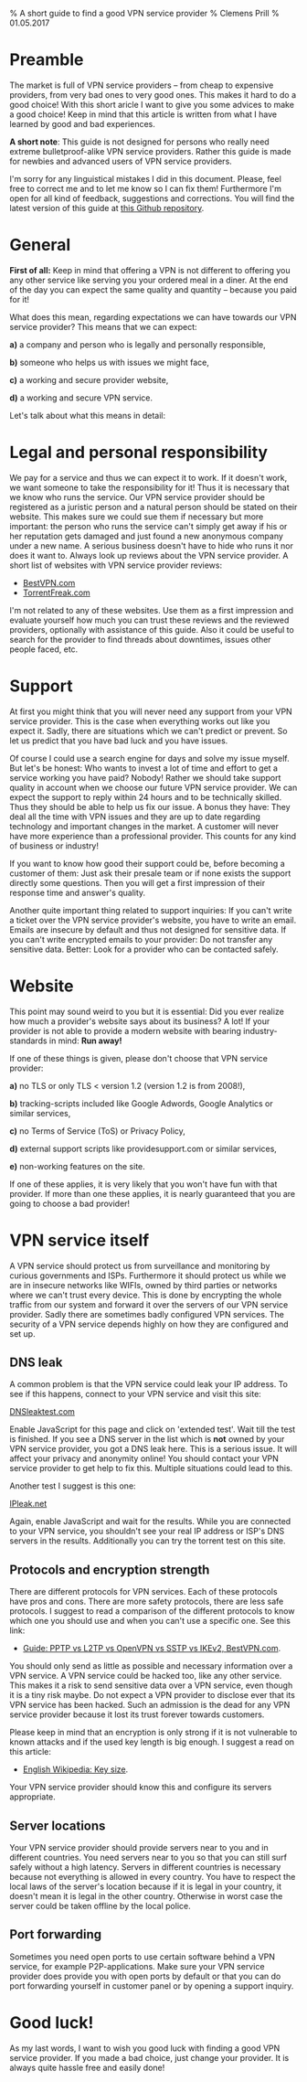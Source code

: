 % A short guide to find a good VPN service provider
% Clemens Prill
% 01.05.2017

# Preamble

The market is full of VPN service providers – from cheap to expensive providers, from very bad ones to very good ones. This makes it hard to do a good choice! With this short aricle I want to give you some advices to make a good choice! Keep in mind that this article is written from what I have learned by good and bad experiences.

**A short note**: This guide is not designed for persons who really need extreme bulletproof-alike VPN service providers. Rather this guide is made for newbies and advanced users of VPN service providers.

I'm sorry for any linguistical mistakes I did in this document. Please, feel free to correct me and to let me know so I can fix them! Furthermore I'm open for all kind of feedback, suggestions and corrections. You will find the latest version of this guide at [this Github repository](https://github.com/GiantCrocodile/A-short-guide-to-find-a-good-VPN-service-provider).

# General

**First of all:** Keep in mind that offering a VPN is not different to offering you any other service like serving you your ordered meal in a diner. At the end of the day you can expect the same quality and quantity – because you paid for it!

What does this mean, regarding expectations we can have towards our VPN service provider? This means that we can expect:

**a)** a company and person who is legally and personally responsible,

**b)** someone who helps us with issues we might face,

**c)** a working and secure provider website,

**d)** a working and secure VPN service.

Let's talk about what this means in detail:

# Legal and personal responsibility

We pay for a service and thus we can expect it to work. If it doesn't work, we want someone to take the responsibility for it! Thus it is necessary that we know who runs the service. Our VPN service provider should be registered as a juristic person and a natural person should be stated on their website. This makes sure we could sue them if necessary but more important: the person who runs the service can't simply get away if his or her reputation gets damaged and just found a new anonymous company under a new name. A serious business doesn't have to hide who runs it nor does it want to. Always look up reviews about the VPN service provider. A short list of websites with VPN service provider reviews:

- [BestVPN.com](https://www.bestvpn.com/)
- [TorrentFreak.com](https://torrentfreak.com/)

I'm not related to any of these websites. Use them as a first impression and evaluate yourself how much you can trust these reviews and the reviewed providers, optionally with assistance of this guide. Also it could be useful to search for the provider to find threads about downtimes, issues other people faced, etc.

# Support

At first you might think that you will never need any support from your VPN service provider. This is the case when everything works out like you expect it. Sadly, there are situations which we can't predict or prevent. So let us predict that you have bad luck and you have issues.

Of course I could use a search engine for days and solve my issue myself. But let's be honest: Who wants to invest a lot of time and effort to get a service working you have paid? Nobody! Rather we should take support quality in account when we choose our future VPN service provider. We can expect the support to reply within 24 hours and to be technically skilled. Thus they should be able to help us fix our issue. A bonus they have: They deal all the time with VPN issues and they are up to date regarding technology and important changes in the market. A customer will never have more experience than a professional provider. This counts for any kind of business or industry!

If you want to know how good their support could be, before becoming a customer of them: Just ask their presale team or if none exists the support directly some questions. Then you will get a first impression of their response time and answer's quality.

Another quite important thing related to support inquiries: If you can't write a ticket over the VPN service provider's website, you have to write an email. Emails are insecure by default and thus not designed for sensitive data. If you can't write encrypted emails to your provider: Do not transfer any sensitive data. Better: Look for a provider who can be contacted safely.

# Website

This point may sound weird to you but it is essential: Did you ever realize how much a provider's website says about its business? A lot! If your provider is not able to provide a modern website with bearing industry-standards in mind: **Run away!**

If one of these things is given, please don't choose that VPN service provider:

**a)** no TLS or only TLS $<$ version 1.2 (version 1.2 is from 2008!),

**b)** tracking-scripts included like Google Adwords, Google Analytics or similar services,

**c)** no Terms of Service (ToS) or Privacy Policy,

**d)** external support scripts like providesupport.com or similar services,

**e)** non-working features on the site.

If one of these applies, it is very likely that you won't have fun with that provider. If more than one these applies, it is nearly guaranteed that you are going to choose a bad provider!

# VPN service itself

A VPN service should protect us from surveillance and monitoring by curious governments and ISPs. Furthermore it should protect us while we are in insecure networks like WIFIs, owned by third parties or networks where we can't trust every device. This is done by encrypting the whole traffic from our system and forward it over the servers of our VPN service provider. Sadly there are sometimes badly configured VPN services. The security of a VPN service depends highly on how they are configured and set up.

## DNS leak

A common problem is that the VPN service could leak your IP address. To see if this happens, connect to your VPN service and visit this site:

[DNSleaktest.com](https://www.dnsleaktest.com/)

Enable JavaScript for this page and click on 'extended test'. Wait till the test is finished. If you see a DNS server in the list which is **not** owned by your VPN service provider, you got a DNS leak here. This is a serious issue. It will affect your privacy and anonymity online! You should contact your VPN service provider to get help to fix this. Multiple situations could lead to this.

Another test I suggest is this one:

[IPleak.net](https://ipleak.net/)

Again, enable JavaScript and wait for the results. While you are connected to your VPN service, you shouldn't see your real IP address or ISP's DNS servers in the results. Additionally you can try the torrent test on this site.

## Protocols and encryption strength

There are different protocols for VPN services. Each of these protocols have pros and cons. There are more safety protocols, there are less safe protocols. I suggest to read a comparison of the different protocols to know which one you should use and when you can't use a specific one. See this link:

- [Guide: PPTP vs L2TP vs OpenVPN vs SSTP vs IKEv2, BestVPN.com](https://www.bestvpn.com/blog/4147/pptp-vs-l2tp-vs-openvpn-vs-sstp-vs-ikev2/).

You should only send as little as possible and necessary information over a VPN service. A VPN service could be hacked too, like any other service. This makes it a risk to send sensitive data over a VPN service, even though it is a tiny risk maybe. Do not expect a VPN provider to disclose ever that its VPN service has been hacked. Such an admission is the dead for any VPN service provider because it lost its trust forever towards customers.

Please keep in mind that an encryption is only strong if it is not vulnerable to known attacks and if the used key length is big enough. I suggest a read on this article:

- [English Wikipedia: Key size](https://en.wikipedia.org/wiki/Key_size).

Your VPN service provider should know this and configure its servers appropriate.

## Server locations

Your VPN service provider should provide servers near to you and in different countries. You need servers near to you so that you can still surf safely without a high latency. Servers in different countries is necessary because not everything is allowed in every country. You have to respect the local laws of the server's location because if it is legal in your country, it doesn't mean it is legal in the other country. Otherwise in worst case the server could be taken offline by the local police.

## Port forwarding

Sometimes you need open ports to use certain software behind a VPN service, for example P2P-applications. Make sure your VPN service provider does provide you with open ports by default or that you can do port forwarding yourself in customer panel or by opening a support inquiry.

# Good luck!

As my last words, I want to wish you good luck with finding a good VPN service provider. If you made a bad choice, just change your provider. It is always quite hassle free and easily done!
